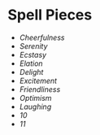 # Spell Pieces
- *Cheerfulness*
- *Serenity*
- *Ecstasy*
- *Elation*
- *Delight*
- *Excitement*
- *Friendliness*
- *Optimism*
- *Laughing*
- *10*
- *11*

